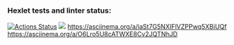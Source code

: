 ### Hexlet tests and linter status:
[![Actions Status](https://github.com/vodoo13/python-project-49/actions/workflows/hexlet-check.yml/badge.svg)](https://github.com/vodoo13/python-project-49/actions)
<a href="https://codeclimate.com/github/vodoo13/python-project-49/maintainability"><img src="https://api.codeclimate.com/v1/badges/d0e2c19f3bb3dab4096f/maintainability" /></a>
https://asciinema.org/a/iaSt7G5NXIFlVZPPwq5XBiUQf
https://asciinema.org/a/O6Lro5U8cATWXE8Cv2JQTNhJD
